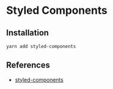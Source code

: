 # Styled Components

## Installation

```bash
yarn add styled-components
```

## References

- [styled-components](https://styled-components.com/docs)
